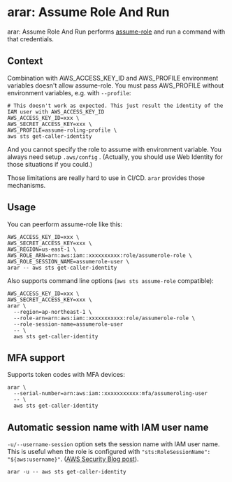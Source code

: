 arar: Assume Role And Run
=========================

arar: Assume Role And Run performs [assume-role](https://docs.aws.amazon.com/IAM/latest/UserGuide/id_roles_use.html) and run a command with that credentials.


Context
-------

Combination with AWS_ACCESS_KEY_ID and AWS_PROFILE environment variables doesn't allow assume-role. You must pass AWS_PROFILE without environment variables, e.g. with `--profile`:

```console
# This doesn't work as expected. This just result the identity of the IAM user with AWS_ACCESS_KEY_ID
AWS_ACCESS_KEY_ID=xxx \
AWS_SECRET_ACCESS_KEY=xxx \
AWS_PROFILE=assume-roling-profile \
aws sts get-caller-identity
```

And you cannot specify the role to assume with environment variable. You always need setup `.aws/config` .
(Actually, you should use Web Identity for those situations if you could.)

Those limitations are really hard to use in CI/CD. `arar` provides those mechanisms.


Usage
-----

You can peerform assume-role like this:

```console
AWS_ACCESS_KEY_ID=xxx \
AWS_SECRET_ACCESS_KEY=xxx \
AWS_REGION=us-east-1 \
AWS_ROLE_ARN=arn:aws:iam::xxxxxxxxxx:role/assumerole-role \
AWS_ROLE_SESSION_NAME=assumerole-user \
arar -- aws sts get-caller-identity
```

Also supports command line options (`aws sts assume-role` compatible):

```console
AWS_ACCESS_KEY_ID=xxx \
AWS_SECRET_ACCESS_KEY=xxx \
arar \
  --region=ap-northeast-1 \
  --role-arn=arn:aws:iam::xxxxxxxxxxx:role/assumerole-role \
  --role-session-name=assumerole-user
  -- \
  aws sts get-caller-identity
```

MFA support
-----------

Supports token codes with MFA devices:

```console
arar \
  --serial-number=arn:aws:iam::xxxxxxxxxxx:mfa/assumeroling-user
  -- \
  aws sts get-caller-identity
```

Automatic session name with IAM user name
-----------------------------------------

`-u/--username-session` option sets the session name with IAM user name.
This is useful when the role is configured with `"sts:RoleSessionName": "${aws:username}"`. ([AWS Security Blog post](https://aws.amazon.com/jp/blogs/security/easily-control-naming-individual-iam-role-sessions/)).

```console
arar -u -- aws sts get-caller-identity
```
